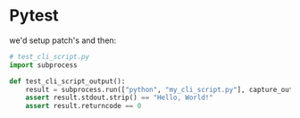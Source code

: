 # Pytest


we'd setup patch's and then:

```python
# test_cli_script.py
import subprocess

def test_cli_script_output():
    result = subprocess.run(["python", "my_cli_script.py"], capture_output=True, text=True)
    assert result.stdout.strip() == "Hello, World!"
    assert result.returncode == 0
```
